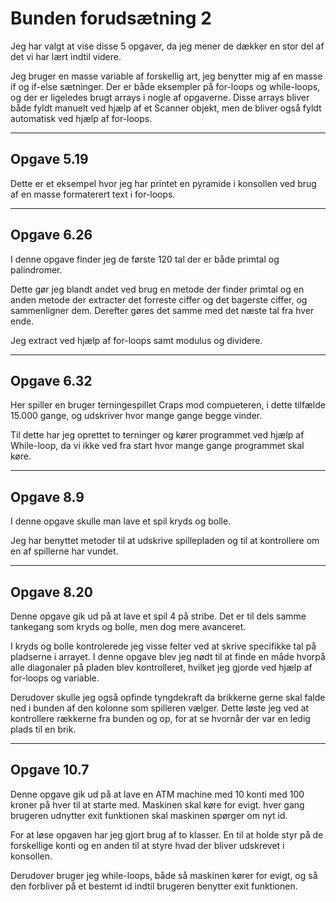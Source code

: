 # Bunden forudsætning 2

Jeg har valgt at vise disse 5 opgaver, da jeg mener de dækker en stor del af det vi har lært indtil videre.

Jeg bruger en masse variable af forskellig art, jeg benytter mig af en masse if og if-else sætninger.
Der er både eksempler på for-loops og while-loops, og der er ligeledes brugt arrays i nogle af opgaverne.
Disse arrays bliver både fyldt manuelt ved hjælp af et Scanner objekt, men de bliver også fyldt automatisk ved hjælp af for-loops.


---

## Opgave 5.19

Dette er et eksempel hvor jeg har printet en pyramide i konsollen ved brug af en masse formaterert text i for-loops.

---

## Opgave 6.26

I denne opgave finder jeg de første 120 tal der er både primtal og palindromer.

Dette gør jeg blandt andet ved brug en metode der finder primtal og en anden metode der extracter det forreste ciffer og det bagerste
ciffer, og sammenligner dem. Derefter gøres det samme med det næste tal fra hver ende.

Jeg extract ved hjælp af for-loops samt modulus og dividere.

---

## Opgave 6.32

Her spiller en bruger terningespillet Craps mod compueteren, i dette tilfælde 15.000 gange, og udskriver hvor mange gange begge vinder.

Til dette har jeg oprettet to terninger og kører programmet ved hjælp af While-loop,
da vi ikke ved fra start hvor mange gange programmet skal køre.

---

## Opgave 8.9

I denne opgave skulle man lave et spil kryds og bolle.

Jeg har benyttet metoder til at udskrive spillepladen og til at kontrollere om en af spillerne har vundet.

---

## Opgave 8.20

Denne opgave gik ud på at lave et spil 4 på stribe. Det er til dels samme tankegang som kryds og bolle, men dog mere avanceret.

I kryds og bolle kontrolerede jeg visse felter ved at skrive specifikke tal på pladserne i arrayet. I denne opgave blev jeg nødt til at finde en måde hvorpå alle diagonaler på pladen blev kontrolleret, hvilket jeg gjorde ved hjælp af for-loops og variable.

Derudover skulle jeg også opfinde tyngdekraft da brikkerne gerne skal falde ned i bunden af den kolonne som spilleren vælger. Dette løste jeg ved at kontrollere rækkerne fra bunden og op, for at se hvornår der var en ledig plads til en brik. 

---

## Opgave 10.7

Denne opgave gik ud på at lave en ATM machine med 10 konti med 100 kroner på hver til at starte med. Maskinen skal køre for evigt. hver gang brugeren udnytter exit funktionen skal maskinen spørger om nyt id.

For at løse opgaven har jeg gjort brug af to klasser. En til at holde styr på de forskellige konti og en anden til at styre hvad der bliver udskrevet i konsollen.

Derudover bruger jeg while-loops, både så maskinen kører for evigt, og så den forbliver på et bestemt id indtil brugeren benytter exit funktionen.


